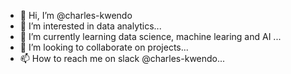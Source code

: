 - 👋 Hi, I’m @charles-kwendo
- 👀 I’m interested in data analytics...
- 🌱 I’m currently learning data science, machine learing and AI ...
- 💞️ I’m looking to collaborate on projects...
- 📫 How to reach me on slack @charles-kwendo...

<!---
charles-kwendo/charles-kwendo is a ✨ special ✨ repository because its `README.md` (this file) appears on your GitHub profile.
You can click the Preview link to take a look at your changes.
--->

